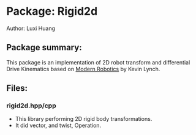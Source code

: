 # Package: Rigid2d

Author: Luxi Huang

## Package summary:
This package is an implementation of 2D robot transform and differential Drive Kinematics based on  [Modern Robotics](http://hades.mech.northwestern.edu/index.php/Modern_Robotics) by Kevin Lynch. 

## Files:
### rigid2d.hpp/cpp 

- This library performing 2D rigid body transformations.
- It did vector, and twist, Operation.  




